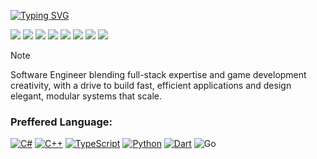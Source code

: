 [![Typing SVG](https://readme-typing-svg.herokuapp.com?font=Fira+Code&weight=1000&size=27&duration=3000&pause=500&color=87DAF7&vCenter=true&random=false&width=500&lines=Software+Engineer;Hello+I'm+Khesir+👋)](https://git.io/typing-svg)



<p>
  <img src="https://komarev.com/ghpvc/?username=khesir"/> 
  <img src="https://img.shields.io/badge/Status-freelance-blue" />
    <img src="https://img.shields.io/badge/ - -blue" />
  <img src="https://img.shields.io/badge/ - -blue" />
  <img src="https://img.shields.io/badge/ - -blue" />
  <img src="https://img.shields.io/badge/ - -blue" />
  <img src="https://img.shields.io/badge/ - -blue" />
  <img src="https://img.shields.io/badge/ - -blue" />

</p>

> [!NOTE]
> Software Engineer blending full-stack expertise and game development creativity, with a drive to build fast, efficient applications and design elegant, modular systems that scale.
> 

### Preffered Language: <br>
[![C#](https://custom-icon-badges.demolab.com/badge/C%23-%23239120.svg?logo=cshrp&logoColor=white)](#) [![C++](https://img.shields.io/badge/C++-%2300599C.svg?logo=c%2B%2B&logoColor=white)](#) [![TypeScript](https://img.shields.io/badge/TypeScript-3178C6?logo=typescript&logoColor=fff)](#) [![Python](https://img.shields.io/badge/Python-3776AB?logo=python&logoColor=fff)](#) [![Dart](https://img.shields.io/badge/Dart-%230175C2.svg?logo=dart&logoColor=white)](#)  ![Go](https://img.shields.io/badge/Go-%2300599C.svg?logo=c%2B%2B&logoColor=white)
